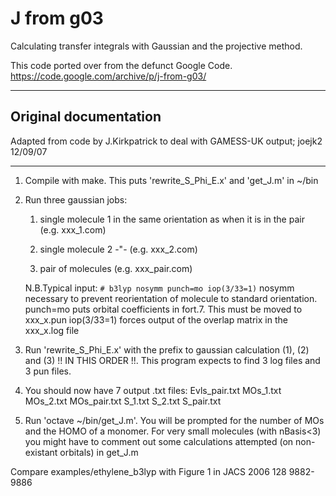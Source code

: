 # J from g03

Calculating transfer integrals with Gaussian and the projective method.

This code ported over from the defunct Google Code.
https://code.google.com/archive/p/j-from-g03/

----
## Original documentation

Adapted from code by J.Kirkpatrick to deal with GAMESS-UK output; joejk2 12/09/07

----

1. Compile with make.  This puts 'rewrite_S_Phi_E.x' and 'get_J.m' in ~/bin

2. Run three gaussian jobs:

	1. single molecule 1 in the same orientation as when it is in the pair (e.g. xxx_1.com)
	
	2. single molecule 2 -"- (e.g. xxx_2.com)
	
	3. pair of molecules (e.g. xxx_pair.com)
	
	N.B.Typical input: 
	` # b3lyp nosymm punch=mo iop(3/33=1) `
		nosymm necessary to prevent reorientation of molecule to standard orientation.
		punch=mo puts orbital coefficients in fort.7.  This must be
		moved to xxx_x.pun 
		iop(3/33=1) forces output of the overlap matrix in the
		xxx_x.log file

3. Run 'rewrite_S_Phi_E.x' with the prefix to gaussian calculation (1), (2)
and (3) !! IN THIS ORDER !!.  This program expects to find 3 log files and 3 pun files.

4. You should now have 7 output .txt files:
	Evls_pair.txt  MOs_1.txt  MOs_2.txt  MOs_pair.txt  S_1.txt  S_2.txt
	S_pair.txt
	
5. Run 'octave ~/bin/get_J.m'.  You will be prompted for the number of MOs and
the HOMO of a monomer.  For very small molecules (with nBasis<3) you might
have to comment out some calculations attempted (on non-existant orbitals) in
get_J.m


Compare examples/ethylene_b3lyp with Figure 1 in JACS 2006 128 9882-9886
